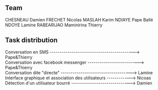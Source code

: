 ## Team
CHESNEAU Damien
FRECHET Nicolas
MASLAH Karim
NDIAYE Pape Ballé
NDOYE Lamine
RABEARIJAO Maminirina Thierry

## Task distribution
Conversation en SMS	 -------------------------------------------> Pape&Thierry <br>
Conversation avec facebook messenger	--------------------------> Pape&Thierry <br>
Conversation dite "directe"	------------------------------------> Lamine <br>
Interface graphique et association des utilisateurs	------------> Nicoas <br>
Détection d'un utilisateur bourré	------------------------------> Damien <br>
